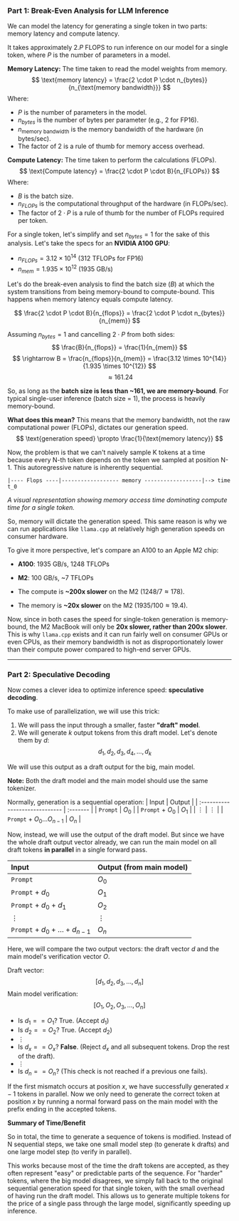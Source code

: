 ### Part 1: Break-Even Analysis for LLM Inference

We can model the latency for generating a single token in two parts: memory latency and compute latency.

It takes approximately $2.P$ FLOPS to run inference on our model for a single token, where $P$ is the number of parameters in a model.

**Memory Latency:** The time taken to read the model weights from memory.
$$
\text{memory latency} = \frac{2 \cdot P \cdot n_{bytes}}{n_{\text{memory bandwidth}}}
$$
Where:
- $P$ is the number of parameters in the model.
- $n_{bytes}$ is the number of bytes per parameter (e.g., 2 for FP16).
- $n_{\text{memory bandwidth}}$ is the memory bandwidth of the hardware (in bytes/sec).
- The factor of 2 is a rule of thumb for memory access overhead.

**Compute Latency:** The time taken to perform the calculations (FLOPs).
$$
\text{Compute latency} = \frac{2 \cdot P \cdot B}{n_{FLOPs}}
$$
Where:
- $B$ is the batch size.
- $n_{FLOPs}$ is the computational throughput of the hardware (in FLOPs/sec).
- The factor of $2 \cdot P$ is a rule of thumb for the number of FLOPs required per token.

For a single token, let's simplify and set $n_{bytes} = 1$ for the sake of this analysis. Let's take the specs for an **NVIDIA A100 GPU**:
- $n_{FLOPs} = 3.12 \times 10^{14}$ (312 TFLOPs for FP16)
- $n_{mem} = 1.935 \times 10^{12}$ (1935 GB/s)

Let's do the break-even analysis to find the batch size ($B$) at which the system transitions from being memory-bound to compute-bound. This happens when memory latency equals compute latency.

$$
\frac{2 \cdot P \cdot B}{n_{flops}} = \frac{2 \cdot P \cdot n_{bytes}}{n_{mem}}
$$

Assuming $n_{bytes}=1$ and cancelling $2 \cdot P$ from both sides:
$$
\frac{B}{n_{flops}} = \frac{1}{n_{mem}}
$$
$$
\rightarrow B = \frac{n_{flops}}{n_{mem}} = \frac{3.12 \times 10^{14}}{1.935 \times 10^{12}}
$$
$$
\approx 161.24
$$

So, as long as the **batch size is less than ~161, we are memory-bound**. For typical single-user inference (batch size = 1), the process is heavily memory-bound.

**What does this mean?**
This means that the memory bandwidth, not the raw computational power (FLOPs), dictates our generation speed.
$$
\text{generation speed} \propto \frac{1}{\text{memory latency}}
$$

Now, the problem is that we can't naively sample K tokens at a time because every N-th token depends on the token we sampled at position N-1. This autoregressive nature is inherently sequential.

```
|---- Flops ----|------------------ memory ------------------|--> time
t_0
```
*A visual representation showing memory access time dominating compute time for a single token.*

So, memory will dictate the generation speed. This same reason is why we can run applications like `llama.cpp` at relatively high generation speeds on consumer hardware.

To give it more perspective, let's compare an A100 to an Apple M2 chip:

- **A100**: 1935 GB/s, 1248 TFLOPs
- **M2**: 100 GB/s, ~7 TFLOPs

- The compute is **~200x slower** on the M2 ($1248 / 7 \approx 178$).
- The memory is **~20x slower** on the M2 ($1935 / 100 \approx 19.4$).

Now, since in both cases the speed for single-token generation is memory-bound, the M2 MacBook will only be **20x slower, rather than 200x slower**. This is why `llama.cpp` exists and it can run fairly well on consumer GPUs or even CPUs, as their memory bandwidth is not as disproportionately lower than their compute power compared to high-end server GPUs.

---

### Part 2: Speculative Decoding

Now comes a clever idea to optimize inference speed: **speculative decoding**.

To make use of parallelization, we will use this trick:
1. We will pass the input through a smaller, faster **"draft" model**.
2. We will generate $k$ output tokens from this draft model. Let's denote them by $d$:
   $$
   d_1, d_2, d_3, d_4, \dots, d_k
   $$

We will use this output as a draft output for the big, main model.

**Note:** Both the draft model and the main model should use the same tokenizer.

Normally, generation is a sequential operation:
| Input                          | Output   |
| :----------------------------- | :------- |
| `Prompt`                       | $O_0$    |
| `Prompt` + $O_0$               | $O_1$    |
| $\vdots$                       | $\vdots$ |
| `Prompt` + $O_0 \dots O_{n-1}$ | $O_n$    |

Now, instead, we will use the output of the draft model. But since we have the whole draft output vector already, we can run the main model on all draft tokens **in parallel** in a single forward pass.

| Input                              | Output (from main model) |
| :--------------------------------- | :----------------------- |
| `Prompt`                           | $O_0$                    |
| `Prompt` + $d_0$                   | $O_1$                    |
| `Prompt` + $d_0$ + $d_1$           | $O_2$                    |
| $\vdots$                           | $\vdots$                 |
| `Prompt` + $d_0 + \dots + d_{n-1}$ | $O_n$                    |

Here, we will compare the two output vectors: the draft vector $d$ and the main model's verification vector $O$.



Draft vector: 
$$
[d_1, d_2, d_3, \dots, d_n]
$$
Main model verification:
$$
[O_1, O_2, O_3, \dots, O_n]
$$


- Is $d_1 == O_1$? True. (Accept $d_1$)
- Is $d_2 == O_2$? True. (Accept $d_2$)
- $\vdots$
- Is $d_x == O_x$? **False**. (Reject $d_x$ and all subsequent tokens. Drop the rest of the draft).
- $\vdots$
- Is $d_n == O_n$? (This check is not reached if a previous one fails).

If the first mismatch occurs at position $x$, we have successfully generated $x-1$ tokens in parallel. Now we only need to generate the correct token at position $x$ by running a normal forward pass on the main model with the prefix ending in the accepted tokens.



**Summary of Time/Benefit**

So in total, the time to generate a sequence of tokens is modified. Instead of N sequential steps, we take one small model step (to generate k drafts) and one large model step (to verify in parallel).

This works because most of the time the draft tokens are accepted, as they often represent "easy" or predictable parts of the sequence. For "harder" tokens, where the big model disagrees, we simply fall back to the original sequential generation speed for that single token, with the small overhead of having run the draft model. This allows us to generate multiple tokens for the price of a single pass through the large model, significantly speeding up inference.